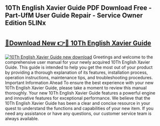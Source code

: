 ## 10Th English Xavier Guide PDF Download Free - Part-UfM User Guide Repair - Service Owner Edition 5LlNx

# <h2><a href="http://bc9519.oget.top/?id=10Th+English+Xavier+Guide">🔗Download New 👉🔴 10Th English Xavier Guide</a></h2>

[![10Th English Xavier Guide new download](https://i.imgur.com/5g1atiW.png)](http://bc9519.oget.top/?id=10Th+English+Xavier+Guide)
Greetings and welcome to the comprehensive user manual for your newly acquired 10Th English Xavier Guide. This guide is intended to help you get the most out of your product by providing a thorough explanation of its features, installation process, operation instructions, maintenance tips, and troubleshooting procedures. Important Information Ahead To ensure the best experience with your new 10Th English Xavier Guide, please take a moment to review this manual thoroughly. Your new 10Th English Xavier Guide features a powerful engine and innovative features for exceptional performance. We believe that the 10Th English Xavier Guide has been a clear and concise resource in your quest to understand the functions and capabilities of your new item. If you need any assistance or have any questions, our customer service team is always available.
